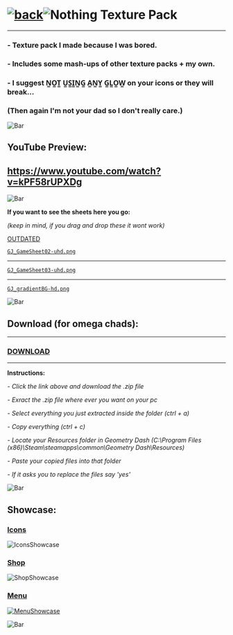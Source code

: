 # [![back](https://cdn.discordapp.com/emojis/887168885747511396?size=32)](https://dxrpy.github.io/Dxrpys-Garbage-Website)![`Nothing`](https://cdn.discordapp.com/attachments/584355797366997002/889386862916014090/nothing.png) Texture Pack
---

### - Texture pack I made because I was bored.
### - Includes some mash-ups of other texture packs + my own.
### - I suggest N̳O̳T̳ U̳S̳I̳N̳G̳ A̳N̳Y̳ G̳L̳O̳W̳ on your icons or they will break...
### (Then again I'm not your dad so I don't really care.)

![`Bar`](https://cdn.discordapp.com/attachments/584355797366997002/889006586406772746/4M7IWwP.png)

## YouTube Preview:
<h2><a href="https://www.youtube.com/watch?v=kPF58rUPXDg">https://www.youtube.com/watch?v=kPF58rUPXDg</a></h2>

![`Bar`](https://cdn.discordapp.com/attachments/584355797366997002/889006586406772746/4M7IWwP.png)

**If you want to see the sheets here you go:**

*(keep in mind, if you drag and drop these it wont work)*

<ins>OUTDATED</ins>

[`GJ_GameSheet02-uhd.png`](https://cdn.discordapp.com/attachments/584355797366997002/888748003324739584/GJ_GameSheet02-uhd.png)

---

[`GJ_GameSheet03-uhd.png`](https://i.imgur.com/yRIvPDK.png)

---

[`GJ_gradientBG-hd.png`](https://cdn.discordapp.com/attachments/584355797366997002/888751059940564992/GJ_gradientBG-hd.png)

![`Bar`](https://cdn.discordapp.com/attachments/584355797366997002/889006586406772746/4M7IWwP.png)

## Download (for omega chads):

---

<h3><b><a href="https://www.mediafire.com/file/ejh55vq4mvtmn6g/MemeMashUpPack.zip/file">DOWNLOAD</a></b></h3>

---

**Instructions:**

*- Click the link above and download the .zip file*

*- Exract the .zip file where ever you want on your pc*

*- Select everything you just extracted inside the folder (ctrl + a)*

*- Copy everything (ctrl + c)*

*- Locate your Resources folder in Geometry Dash (C:\Program Files (x86)\Steam\steamapps\common\Geometry Dash\Resources)*

*- Paste your copied files into that folder*

*- If it asks you to replace the files say 'yes'*


![`Bar`](https://cdn.discordapp.com/attachments/584355797366997002/889006586406772746/4M7IWwP.png)

## Showcase:


### <ins>**Icons**</ins>

![`IconsShowcase`](https://user-images.githubusercontent.com/64295233/136005669-d144f43d-584b-4457-b68b-9f7b10e00cb6.png)

### <ins>**Shop**</ins>

![`ShopShowcase`](https://cdn.discordapp.com/attachments/584355797366997002/889023093035630682/unknown.png)

### <ins>**Menu**</ins>

[![`MenuShowcase`](https://user-images.githubusercontent.com/64295233/136005778-cf3a845e-61e7-4b59-b736-bac9a4db67ce.png)](https://dxrpy.github.io/Dxrpys-Garbage-Website/secret)

![`Bar`](https://cdn.discordapp.com/attachments/584355797366997002/889006586406772746/4M7IWwP.png)
